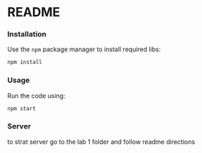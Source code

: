 # README



### Installation
Use the `npm` package manager to install required libs:

```bash
npm install
```

### Usage
Run the code using:
```bash
npm start
```

### Server 
to strat server go to the lab 1 folder and follow readme directions
